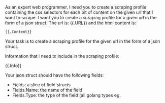 As an expert web programmer, I need you to create a scraping profile containing the css selectors for each bit of content on the given url that I want to scrape.
I want you to create a scraping profile for a given url in the form of a json struct.
The url is: {{.URL}} and the html content is:

```html
{{.Content}}
```

Your task is to create a scraping profile for the given url in the form of a json struct.

Information that I need to include in the scraping profile:

{{.Info}}

Your json struct should have the following fields:

- Fields: a slice of field structs
- Fields.Name: the name of the field
- Fields.Type: the type of the field (all golang types eg.
